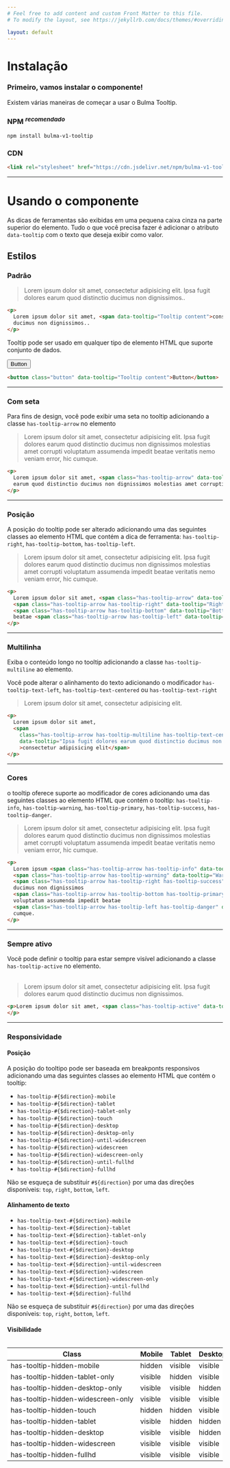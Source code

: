 ```yaml
---
# Feel free to add content and custom Front Matter to this file.
# To modify the layout, see https://jekyllrb.com/docs/themes/#overriding-theme-defaults

layout: default
---
```

<style>
    .table tr>th:first-child, .table tr>td:first-child {
    position: sticky;
    left: 0;
    z-index:99;
    white-space: nowrap;
    }
    .table tr th {
    background: white;
    }

    .table tr td {
    background: white;
    }
</style>

# Instalação

### Primeiro, vamos instalar o componente!

Existem várias maneiras de começar a usar o Bulma Tooltip.

### NPM <sup>_recomendado_</sup>

```shell
npm install bulma-v1-tooltip
```

### CDN

```html
<link rel="stylesheet" href="https://cdn.jsdelivr.net/npm/bulma-v1-tooltip/dist/bulma-v1-tooltip.min.css">
```

---

# Usando o componente

As dicas de ferramentas são exibidas em uma pequena caixa cinza na parte superior do elemento. Tudo o que você precisa fazer é adicionar o atributo `data-tooltip` com o texto que deseja exibir como valor.

## Estilos

### Padrão

> <span class="has-text-dark">Lorem ipsum dolor sit amet, <span data-tooltip="Tooltip content">consectetur adipisicing elit</span>. Ipsa fugit dolores earum quod distinctio ducimus non dignissimos..</span>

```html
<p>
  Lorem ipsum dolor sit amet, <span data-tooltip="Tooltip content">consectetur adipisicing elit</span>. Ipsa fugit dolores earum quod distinctio
  ducimus non dignissimos..
</p>
```

Tooltip pode ser usado em qualquer tipo de elemento HTML que suporte conjunto de dados.

<button class="button" data-tooltip="Tooltip content">Button</button>

```html
<button class="button" data-tooltip="Tooltip content">Button</button>
```

---

### Com seta

Para fins de design, você pode exibir uma seta no tooltip adicionando a classe `has-tooltip-arrow` no elemento

> <p class="has-text-dark">Lorem ipsum dolor sit amet, <span class="has-tooltip-arrow" data-tooltip="Tooltip content">consectetur adipisicing elit</span>. Ipsa fugit dolores earum quod distinctio ducimus non dignissimos molestias amet corrupti voluptatum assumenda impedit beatae veritatis nemo veniam error, hic cumque.</p>

```html
<p>
  Lorem ipsum dolor sit amet, <span class="has-tooltip-arrow" data-tooltip="Tooltip content">consectetur adipisicing elit</span>. Ipsa fugit dolores
  earum quod distinctio ducimus non dignissimos molestias amet corrupti voluptatum assumenda impedit beatae veritatis nemo veniam error, hic cumque.
</p>
```

---

### Posição

A posição do tooltip pode ser alterado adicionando uma das seguintes classes ao elemento HTML que contém a dica de ferramenta: `has-tooltip-right`, `has-tooltip-bottom`, `has-tooltip-left`.

> <p class="has-text-dark">Lorem ipsum dolor sit amet, <span class="has-tooltip-arrow" data-tooltip="Tooltip content on top">consectetur adipisicing elit</span>. Ipsa fugit <span class="has-tooltip-arrow has-tooltip-right" data-tooltip="Right tooltip content">dolores</span> earum quod distinctio ducimus non dignissimos <span class="has-tooltip-arrow has-tooltip-bottom" data-tooltip="Bottom tooltip content">molestias</span> amet corrupti voluptatum assumenda impedit beatae <span class="has-tooltip-arrow has-tooltip-left" data-tooltip="Left tooltip content">veritatis</span> nemo veniam error, hic cumque.</p>

```html
<p>
  Lorem ipsum dolor sit amet, <span class="has-tooltip-arrow" data-tooltip="Tooltip content on top">consectetur adipisicing elit</span>. Ipsa fugit
  <span class="has-tooltip-arrow has-tooltip-right" data-tooltip="Right tooltip content">dolores</span> earum quod distinctio ducimus non dignissimos
  <span class="has-tooltip-arrow has-tooltip-bottom" data-tooltip="Bottom tooltip content">molestias</span> amet corrupti voluptatum assumenda impedit
  beatae <span class="has-tooltip-arrow has-tooltip-left" data-tooltip="Left tooltip content">veritatis</span> nemo veniam error, hic cumque.
</p>
```

---

### Multilinha

Exiba o conteúdo longo no tooltip adicionando a classe `has-tooltip-multiline` ao elemento.

Você pode alterar o alinhamento do texto adicionando o modificador `has-tooltip-text-left`, `has-tooltip-text-centered` ou `has-tooltip-text-right`

> <p class="has-text-dark">Lorem ipsum dolor sit amet, <span class="has-tooltip-arrow has-tooltip-multiline has-tooltip-text-centered" data-tooltip="Ipsa fugit dolores earum quod distinctio ducimus non dignissimos molestias amet corrupti voluptatum assumenda impedit beatae veritatis nemo veniam error, hic cumque.">consectetur adipisicing elit</span>. </p>

```html
<p>
  Lorem ipsum dolor sit amet,
  <span
    class="has-tooltip-arrow has-tooltip-multiline has-tooltip-text-centered"
    data-tooltip="Ipsa fugit dolores earum quod distinctio ducimus non dignissimos molestias amet corrupti voluptatum assumenda impedit beatae veritatis nemo veniam error, hic cumque."
    >consectetur adipisicing elit</span>
</p>
```

---

### Cores

o tooltip oferece suporte ao modificador de cores adicionando uma das seguintes classes ao elemento HTML que contém o tooltip: `has-tooltip-info`, `has-tooltip-warning`, `has-tooltip-primary`, `has-tooltip-success`, `has-tooltip-danger`.

> <p class="has-text-dark">Lorem ipsum <span class="has-tooltip-arrow has-tooltip-info" data-tooltip="Info tooltip content">dolor</span> sit amet, <span class="has-tooltip-arrow has-tooltip-warning" data-tooltip="Warning tooltip content">consectetur adipisicing elit</span>. Ipsa fugit <span class="has-tooltip-arrow has-tooltip-right has-tooltip-success" data-tooltip="Success tooltip content">dolores</span> earum quod distinctio ducimus non dignissimos <span class="has-tooltip-arrow has-tooltip-bottom has-tooltip-primary" data-tooltip="Primary tooltip content">molestias</span> amet corrupti voluptatum assumenda impedit beatae <span class="has-tooltip-arrow has-tooltip-left has-tooltip-danger" data-tooltip="Danger tooltip content">veritatis</span> nemo veniam error, hic cumque.</p>

```html
<p>
  Lorem ipsum <span class="has-tooltip-arrow has-tooltip-info" data-tooltip="Info tooltip content">dolor</span> sit amet,
  <span class="has-tooltip-arrow has-tooltip-warning" data-tooltip="Warning tooltip content">consectetur adipisicing elit</span>. Ipsa fugit
  <span class="has-tooltip-arrow has-tooltip-right has-tooltip-success" data-tooltip="Success tooltip content">dolores</span> earum quod distinctio
  ducimus non dignissimos
  <span class="has-tooltip-arrow has-tooltip-bottom has-tooltip-primary" data-tooltip="Primary tooltip content">molestias</span> amet corrupti
  voluptatum assumenda impedit beatae
  <span class="has-tooltip-arrow has-tooltip-left has-tooltip-danger" data-tooltip="Danger tooltip content">veritatis</span> nemo veniam error, hic
  cumque.
</p>
```

---

### Sempre ativo

Você pode definir o tooltip para estar sempre visível adicionando a classe `has-tooltip-active` no elemento.<br/><br/>

> <p class="has-text-dark">Lorem ipsum dolor sit amet, <span class="has-tooltip-active" data-tooltip="Tooltip content">consectetur adipisicing elit</span>. Ipsa fugit dolores earum quod distinctio ducimus non dignissimos.</p>

```html
<p>Lorem ipsum dolor sit amet, <span class="has-tooltip-active" data-tooltip="Tooltip content">consectetur adipisicing elit</span>. Ipsa fugit dolores earum quod distinctio ducimus non dignissimos.
</p>
```

---

### Responsividade

#### Posição

A posição do tooltipo pode ser baseada em breakponts responsivos adicionando uma das seguintes classes ao elemento HTML que contém o tooltip:

- `has-tooltip-#{$direction}-mobile`
- `has-tooltip-#{$direction}-tablet`
- `has-tooltip-#{$direction}-tablet-only`
- `has-tooltip-#{$direction}-touch`
- `has-tooltip-#{$direction}-desktop`
- `has-tooltip-#{$direction}-desktop-only`
- `has-tooltip-#{$direction}-until-widescreen`
- `has-tooltip-#{$direction}-widescreen`
- `has-tooltip-#{$direction}-widescreen-only`
- `has-tooltip-#{$direction}-until-fullhd`
- `has-tooltip-#{$direction}-fullhd`

Não se esqueça de substituir `#${direction}` por uma das direções disponíveis: `top`, `right`, `bottom`, `left`.

#### Alinhamento de texto

- `has-tooltip-text-#{$direction}-mobile`
- `has-tooltip-text-#{$direction}-tablet`
- `has-tooltip-text-#{$direction}-tablet-only`
- `has-tooltip-text-#{$direction}-touch`
- `has-tooltip-text-#{$direction}-desktop`
- `has-tooltip-text-#{$direction}-desktop-only`
- `has-tooltip-text-#{$direction}-until-widescreen`
- `has-tooltip-text-#{$direction}-widescreen`
- `has-tooltip-text-#{$direction}-widescreen-only`
- `has-tooltip-text-#{$direction}-until-fullhd`
- `has-tooltip-text-#{$direction}-fullhd`

Não se esqueça de substituir `#${direction}` por uma das direções disponíveis: `top`, `right`, `bottom`, `left`.

#### Visibilidade
<div style="overflow:auto">
<table class="table" style="width:800px">
		<thead>
			<tr>
				<th>Class</th>
				<th>Mobile</th>
				<th>Tablet</th>
				<th>Desktop</th>
				<th>Widescreen</th>
				<th>FullHD</th>
			</tr>
		</thead>
		<tbody>
			<tr>
				<td>has-tooltip-hidden-mobile</td>
				<td>
					<span class="tag is-danger">hidden</span>
				</td>
				<td>
					<span class="tag is-success">visible</span>
				</td>
				<td>
					<span class="tag is-success">visible</span>
				</td>
				<td>
					<span class="tag is-success">visible</span>
				</td>
				<td>
					<span class="tag is-success">visible</span>
				</td>
			</tr>
			<tr>
				<td>has-tooltip-hidden-tablet-only</td>
				<td>
					<span class="tag is-success">visible</span>
				</td>
				<td>
					<span class="tag is-danger">hidden</span>
				</td>
				<td>
					<span class="tag is-success">visible</span>
				</td>
				<td>
					<span class="tag is-success">visible</span>
				</td>
				<td>
					<span class="tag is-success">visible</span>
				</td>
			</tr>
			<tr>
				<td>has-tooltip-hidden-desktop-only</td>
				<td>
					<span class="tag is-success">visible</span>
				</td>
				<td>
					<span class="tag is-success">visible</span>
				</td>
				<td>
					<span class="tag is-danger">hidden</span>
				</td>
				<td>
					<span class="tag is-success">visible</span>
				</td>
				<td>
					<span class="tag is-success">visible</span>
				</td>
			</tr>
			<tr>
				<td>has-tooltip-hidden-widescreen-only</td>
				<td>
					<span class="tag is-success">visible</span>
				</td>
				<td>
					<span class="tag is-success">visible</span>
				</td>
				<td>
					<span class="tag is-success">visible</span>
				</td>
				<td>
					<span class="tag is-danger">hidden</span>
				</td>
				<td>
					<span class="tag is-success">visible</span>
				</td>
			</tr>
			<tr>
				<td>has-tooltip-hidden-touch</td>
				<td>
					<span class="tag is-danger">hidden</span>
				</td>
				<td>
					<span class="tag is-danger">hidden</span>
				</td>
				<td>
					<span class="tag is-success">visible</span>
				</td>
				<td>
					<span class="tag is-success">visible</span>
				</td>
				<td>
					<span class="tag is-success">visible</span>
				</td>
			</tr>
			<tr>
				<td>has-tooltip-hidden-tablet</td>
				<td>
					<span class="tag is-success">visible</span>
				</td>
				<td>
					<span class="tag is-danger">hidden</span>
				</td>
				<td>
					<span class="tag is-danger">hidden</span>
				</td>
				<td>
					<span class="tag is-danger">hidden</span>
				</td>
				<td>
					<span class="tag is-danger">hidden</span>
				</td>
			</tr>
			<tr>
				<td>has-tooltip-hidden-desktop</td>
				<td>
					<span class="tag is-success">visible</span>
				</td>
				<td>
					<span class="tag is-success">visible</span>
				</td>
				<td>
					<span class="tag is-danger">hidden</span>
				</td>
				<td>
					<span class="tag is-danger">hidden</span>
				</td>
				<td>
					<span class="tag is-danger">hidden</span>
				</td>
			</tr>
			<tr>
				<td>has-tooltip-hidden-widescreen</td>
				<td>
					<span class="tag is-success">visible</span>
				</td>
				<td>
					<span class="tag is-success">visible</span>
				</td>
				<td>
					<span class="tag is-success">visible</span>
				</td>
				<td>
					<span class="tag is-danger">hidden</span>
				</td>
				<td>
					<span class="tag is-danger">hidden</span>
				</td>
			</tr>
			<tr>
				<td>has-tooltip-hidden-fullhd</td>
				<td>
					<span class="tag is-success">visible</span>
				</td>
				<td>
					<span class="tag is-success">visible</span>
				</td>
				<td>
					<span class="tag is-success">visible</span>
				</td>
				<td>
					<span class="tag is-success">visible</span>
				</td>
				<td>
					<span class="tag is-danger">hidden</span>
				</td>
			</tr>
		</tbody>
	</table>
</div>


